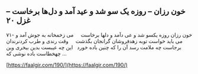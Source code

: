 ## خون رزان – روزه یک سو شد و عید آمد و دل‌ها برخاست – غزل ۲۰


۷۱- خون رزان روزه یکسو شد و عی دآمد و دلها برخاست     می زخمخانه به جوش آمد و می باید خواست توبه زهدفروشان گرانجان بگذشت     وقت رندی و طرب کردنرندان برجاست چه ملامت رسد آن را که چنین باده خورد   این چه عیبست بدین بیخری وین چهخطاست باده نوشی که &#8230;

[https://faalgir.com/190/](https://faalgir.com/190/) 